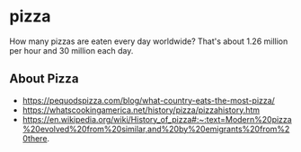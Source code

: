 # pizza
 How many pizzas are eaten every day worldwide?
That's about 1.26 million per hour and 30 million each day. 
  ## About Pizza
  * https://pequodspizza.com/blog/what-country-eats-the-most-pizza/
  * https://whatscookingamerica.net/history/pizza/pizzahistory.htm
  * https://en.wikipedia.org/wiki/History_of_pizza#:~:text=Modern%20pizza%20evolved%20from%20similar,and%20by%20emigrants%20from%20there.
